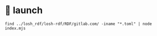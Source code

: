# :rocket: launch

```
find ../losh_rdf/losh-rdf/RDF/gitlab.com/ -iname "*.toml" | node index.mjs
```

